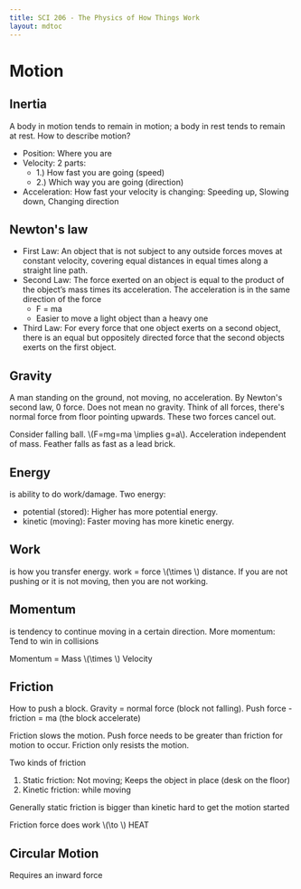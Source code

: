 ```yaml
---
title: SCI 206 - The Physics of How Things Work
layout: mdtoc
---
```

# Motion
## Inertia
A body in motion tends to remain in motion; a body in rest tends to remain at rest.
How to describe motion?
- Position: Where you are
- Velocity: 2 parts:
    - 1.) How fast you are going (speed)
    - 2.) Which way you are going (direction)
- Acceleration: How fast your velocity is changing: Speeding up, Slowing down, Changing direction

## Newton's law
- First Law: An object that is not subject to any outside
forces moves at constant velocity, covering equal
distances in equal times along a straight line path.
- Second Law: The force exerted on an object is equal to
the product of the object’s mass times its acceleration.
The acceleration is in the same direction of the force
    - F = ma
    - Easier to move a light object than a heavy one
- Third Law: For every force that one object exerts on a
second object, there is an equal but oppositely
directed force that the second objects exerts on the
first object.

## Gravity
A man standing on the ground, not moving, no acceleration. By Newton's second law, 0 force. Does not mean no gravity. Think of all forces, there's normal force from floor pointing upwards. These two forces cancel out.

Consider falling ball. <span>&#92;(F=mg=ma \implies g=a&#92;)</span>. Acceleration independent of mass. Feather falls as fast as a lead brick.

## Energy
is ability to do work/damage. Two energy:
- potential (stored): Higher has more potential energy.
- kinetic (moving): Faster moving has more kinetic energy.

## Work
is how you transfer energy. work = force <span>&#92;(\times &#92;)</span> distance. If you are not pushing or it is not moving, then you are not working.

## Momentum
is tendency to continue moving in a certain direction. More momentum: Tend to win in collisions

Momentum = Mass <span>&#92;(\times &#92;)</span> Velocity

## Friction
How to push a block. Gravity = normal force (block not falling). Push force - friction = ma (the block accelerate)

Friction slows the motion. Push force needs to be greater than friction for motion to occur. Friction only resists the motion.

Two kinds of friction
1. Static friction: Not moving; Keeps the object in place (desk on the floor)
2. Kinetic friction: while moving

Generally static friction is bigger than kinetic hard to get the motion started

Friction force does work <span>&#92;(\to &#92;)</span> HEAT

## Circular Motion
Requires an inward force
